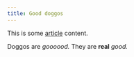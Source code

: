 ```yaml
---
title: Good doggos
---
```

This is some [article](mcdim.xyz) content.

Doggos are *goooood.* They are **real** *good.*